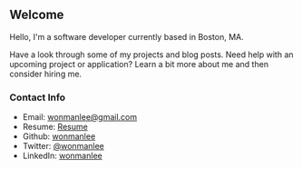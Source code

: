 ## Welcome

Hello, I'm a software developer currently based in Boston, MA.

Have a look through some of my projects and blog posts. Need help with an upcoming project or application? Learn a bit more about me and then consider hiring me.

### Contact Info

 - Email: [wonmanlee@gmail.com](mailto:wonmanlee@gmail.com)
 - Resume: [Resume](https://docs.google.com/document/d/1ttiCikODJv98AWlCjCsTRX64HStU7G4G4BKGEoKoz6k/edit?usp=sharing)
 - Github: [wonmanlee](https://github.com/wonmanlee)
 - Twitter: [@wonmanlee](https://twitter.com/wonmanlee)
 - LinkedIn: [wonmanlee](https://www.linkedin.com/in/wonmanlee/)